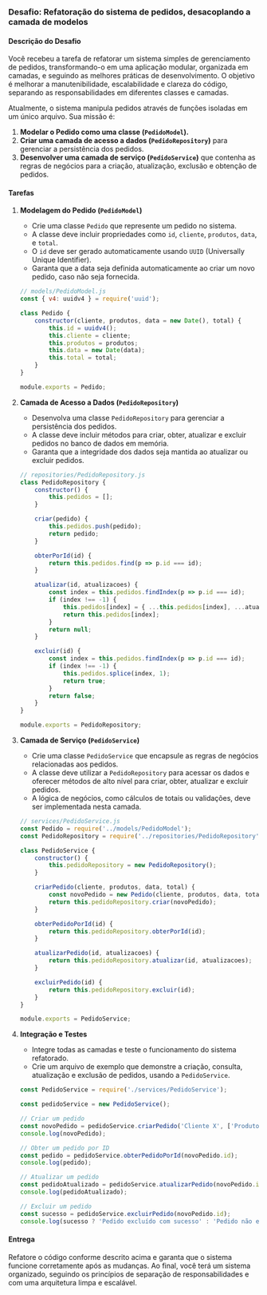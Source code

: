 ### Desafio: Refatoração do sistema de pedidos, desacoplando a camada de modelos

#### Descrição do Desafio

Você recebeu a tarefa de refatorar um sistema simples de gerenciamento de pedidos, transformando-o em uma aplicação modular, organizada em camadas, e seguindo as melhores práticas de desenvolvimento. O objetivo é melhorar a manutenibilidade, escalabilidade e clareza do código, separando as responsabilidades em diferentes classes e camadas.

Atualmente, o sistema manipula pedidos através de funções isoladas em um único arquivo. Sua missão é:

1. **Modelar o Pedido como uma classe (`PedidoModel`).**
2. **Criar uma camada de acesso a dados (`PedidoRepository`)** para gerenciar a persistência dos pedidos.
3. **Desenvolver uma camada de serviço (`PedidoService`)** que contenha as regras de negócios para a criação, atualização, exclusão e obtenção de pedidos.

#### Tarefas

1. **Modelagem do Pedido (`PedidoModel`)**
   - Crie uma classe `Pedido` que represente um pedido no sistema.
   - A classe deve incluir propriedades como `id`, `cliente`, `produtos`, `data`, e `total`.
   - O `id` deve ser gerado automaticamente usando `UUID` (Universally Unique Identifier).
   - Garanta que a data seja definida automaticamente ao criar um novo pedido, caso não seja fornecida.

   ```javascript
   // models/PedidoModel.js
   const { v4: uuidv4 } = require('uuid');

   class Pedido {
       constructor(cliente, produtos, data = new Date(), total) {
           this.id = uuidv4();
           this.cliente = cliente;
           this.produtos = produtos;
           this.data = new Date(data);
           this.total = total;
       }
   }

   module.exports = Pedido;
   ```

2. **Camada de Acesso a Dados (`PedidoRepository`)**
   - Desenvolva uma classe `PedidoRepository` para gerenciar a persistência dos pedidos.
   - A classe deve incluir métodos para criar, obter, atualizar e excluir pedidos no banco de dados em memória.
   - Garanta que a integridade dos dados seja mantida ao atualizar ou excluir pedidos.

   ```javascript
   // repositories/PedidoRepository.js
   class PedidoRepository {
       constructor() {
           this.pedidos = [];
       }

       criar(pedido) {
           this.pedidos.push(pedido);
           return pedido;
       }

       obterPorId(id) {
           return this.pedidos.find(p => p.id === id);
       }

       atualizar(id, atualizacoes) {
           const index = this.pedidos.findIndex(p => p.id === id);
           if (index !== -1) {
               this.pedidos[index] = { ...this.pedidos[index], ...atualizacoes };
               return this.pedidos[index];
           }
           return null;
       }

       excluir(id) {
           const index = this.pedidos.findIndex(p => p.id === id);
           if (index !== -1) {
               this.pedidos.splice(index, 1);
               return true;
           }
           return false;
       }
   }

   module.exports = PedidoRepository;
   ```

3. **Camada de Serviço (`PedidoService`)**
   - Crie uma classe `PedidoService` que encapsule as regras de negócios relacionadas aos pedidos.
   - A classe deve utilizar a `PedidoRepository` para acessar os dados e oferecer métodos de alto nível para criar, obter, atualizar e excluir pedidos.
   - A lógica de negócios, como cálculos de totais ou validações, deve ser implementada nesta camada.

   ```javascript
   // services/PedidoService.js
   const Pedido = require('../models/PedidoModel');
   const PedidoRepository = require('../repositories/PedidoRepository');

   class PedidoService {
       constructor() {
           this.pedidoRepository = new PedidoRepository();
       }

       criarPedido(cliente, produtos, data, total) {
           const novoPedido = new Pedido(cliente, produtos, data, total);
           return this.pedidoRepository.criar(novoPedido);
       }

       obterPedidoPorId(id) {
           return this.pedidoRepository.obterPorId(id);
       }

       atualizarPedido(id, atualizacoes) {
           return this.pedidoRepository.atualizar(id, atualizacoes);
       }

       excluirPedido(id) {
           return this.pedidoRepository.excluir(id);
       }
   }

   module.exports = PedidoService;
   ```

4. **Integração e Testes**
   - Integre todas as camadas e teste o funcionamento do sistema refatorado.
   - Crie um arquivo de exemplo que demonstre a criação, consulta, atualização e exclusão de pedidos, usando a `PedidoService`.

   ```javascript
   const PedidoService = require('./services/PedidoService');

   const pedidoService = new PedidoService();

   // Criar um pedido
   const novoPedido = pedidoService.criarPedido('Cliente X', ['Produto 1', 'Produto 2'], '2024-08-10', 100.00);
   console.log(novoPedido);

   // Obter um pedido por ID
   const pedido = pedidoService.obterPedidoPorId(novoPedido.id);
   console.log(pedido);

   // Atualizar um pedido
   const pedidoAtualizado = pedidoService.atualizarPedido(novoPedido.id, { total: 120.00 });
   console.log(pedidoAtualizado);

   // Excluir um pedido
   const sucesso = pedidoService.excluirPedido(novoPedido.id);
   console.log(sucesso ? 'Pedido excluído com sucesso' : 'Pedido não encontrado');
   ```

#### Entrega

Refatore o código conforme descrito acima e garanta que o sistema funcione corretamente após as mudanças. Ao final, você terá um sistema organizado, seguindo os princípios de separação de responsabilidades e com uma arquitetura limpa e escalável.

